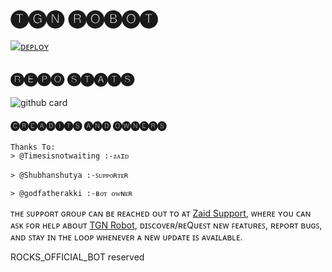 # 🅣🅖🅝 🅡🅞🅑🅞🅣

[![ᴅᴇᴘʟᴏʏ](https://www.herokucdn.com/deploy/button.svg)](https://heroku.com/deploy?template=https://github.com/Itsunknown-12/TGN-Robot)

## 🅡🅔🅟🅞 🅢🅣🅐🅣🅢
![github card](https://github-readme-stats.vercel.app/api/pin/?username=Itsunknown-12&repo=TGN-Robot&theme=dark)


#### 🅒🅡🅔🅐🅓🅘🅣🅢 🅐🅝🅓 🅞🅦🅝🅔🅡🅢

```
Thanks To:
> @Timesisnotwaiting :-ᴢᴀɪᴅ

> @Shubhanshutya :-ꜱᴜᴘᴘᴏʀᴛᴇʀ

> @godfatherakki :-ʙᴏᴛ ᴏᴡɴᴇʀ

```



ᴛʜᴇ ꜱᴜᴘᴘᴏʀᴛ ɢʀᴏᴜᴘ ᴄᴀɴ ʙᴇ ʀᴇᴀᴄʜᴇᴅ ᴏᴜᴛ ᴛᴏ ᴀᴛ [Zaid Support](https://t.me/Zaid_suppport), ᴡʜᴇʀᴇ ʏᴏᴜ ᴄᴀɴ ᴀꜱᴋ ꜰᴏʀ ʜᴇʟᴘ ᴀʙᴏᴜᴛ [TGN Robot](https://t.me/TGN_Ro_Bot), ᴅɪꜱᴄᴏᴠᴇʀ/ʀᴇQᴜᴇꜱᴛ ɴᴇᴡ ꜰᴇᴀᴛᴜʀᴇꜱ, ʀᴇᴘᴏʀᴛ ʙᴜɢꜱ, ᴀɴᴅ ꜱᴛᴀʏ ɪɴ ᴛʜᴇ ʟᴏᴏᴘ ᴡʜᴇɴᴇᴠᴇʀ ᴀ ɴᴇᴡ ᴜᴘᴅᴀᴛᴇ ɪꜱ ᴀᴠᴀɪʟᴀʙʟᴇ. 

ROCKS_OFFICIAL_BOT reserved
